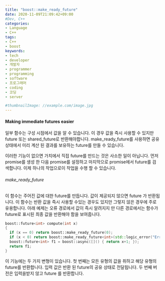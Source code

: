 ```yaml
---
title: "boost::make_ready_future"
date: 2020-11-09T21:09:42+09:00
#Dev, C++
categories:
- Language
- C++
tags:
- C++
- boost
keywords:
- tech
- developer
- 개발자
- programmer
- programming
- software
- 프로그래머
- coding
- 코딩
- server

#thumbnailImage: //example.com/image.jpg
---
```


#### Making immediate futures easier

일부 함수는 구성 시점에서 값을 알 수 있습니다. 이 경우 값을 즉시 사용할 수 있지만 future 또는 shared_future로 반환해야합니다. make_ready_future를 사용하면 공유 상태에서 미리 계산 된 결과를 보유하는 future를 만들 수 있습니다.

<!--more-->

  

이러한 기능이 없으면 가치에서 직접 future를 만드는 것은 사소한 일이 아닙니다. 먼저 promise를 생성 한 다음 promise를 설정하고 마지막으로 promise에서 future를 검색합니다. 이제 하나의 작업으로이 작업을 수행 할 수 있습니다.

  

###### make_ready_future

이 함수는 주어진 값에 대한 future를 만듭니다. 값이 제공되지 않으면 future <void>가 반환됩니다. 이 함수는 반환 값을 즉시 사용할 수있는 경우도 있지만 그렇지 않은 경우에 주로 유용합니다. 아래 예제는 오류 경로에서 값이 즉시 알려지지 만 다른 경로에서는 함수가 future로 표시된 최종 값을 반환해야 함을 보여줍니다.

```cpp
boost::future<int> compute(int x)
{
  if (x == 0) return boost::make_ready_future(0);
  if (x < 0) return boost::make_ready_future<int>(std::logic_error("Error"));
  boost::future<int> f1 = boost::async([]() { return x+1; });
  return f1;
}
```

이 기능에는 두 가지 변형이 있습니다. 첫 번째는 모든 유형의 값을 취하고 해당 유형의 future를 반환합니다. 입력 값은 반환 된 future의 공유 상태로 전달됩니다. 두 번째 버전은 입력을받지 않고 future <void>를 반환합니다.